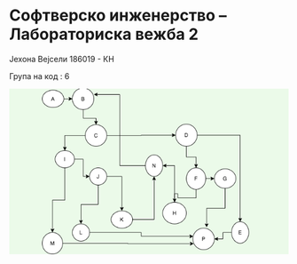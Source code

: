 

# Софтверско инженерство – Лабораториска вежба 2

Јехона Вејсели 186019 - КН

Група на код : 6

![graph](https://github.com/jehonavejseli/SI_lab2_186019/blob/master/graph.png)

